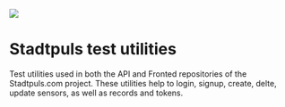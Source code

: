 ![](https://img.shields.io/badge/Build%20with%20%E2%9D%A4%EF%B8%8F-at%20Technologiesitftung%20Berlin-blue)

# Stadtpuls test utilities
Test utilities used in both the API and Fronted repositories of the Stadtpuls.com project. These utilities help to login, signup, create, delte, update sensors, as well as records and tokens.


